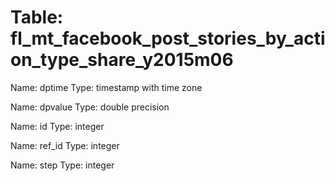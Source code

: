 Table: fl_mt_facebook_post_stories_by_action_type_share_y2015m06
================================================================

Name: dptime
Type: timestamp with time zone

Name: dpvalue
Type: double precision

Name: id
Type: integer

Name: ref_id
Type: integer

Name: step
Type: integer

